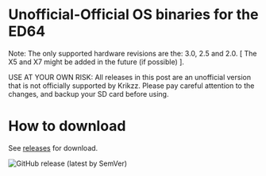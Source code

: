 # Unofficial-Official OS binaries for the ED64

Note: The only supported hardware revisions are the: 3.0, 2.5 and 2.0. [ The X5 and X7 might be added in the future (if possible) ].

USE AT YOUR OWN RISK: All releases in this post are an unofficial version that is not officially supported by Krikzz. Please pay careful attention to the changes, and backup your SD card before using.

# How to download
See [releases](../releases) for download.

![GitHub release (latest by SemVer)](https://img.shields.io/github/downloads/n64-tools/ED64-UnofficialOS-binaries/latest/total)

